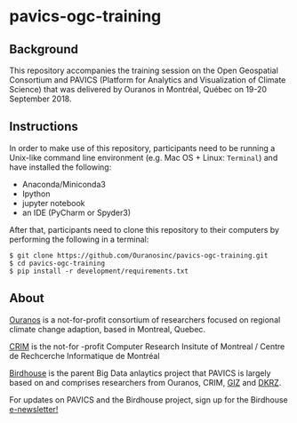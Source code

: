 # pavics-ogc-training

## Background

This repository accompanies the training session on the Open 
Geospatial Consortium and PAVICS (Platform for Analytics and 
Visualization of Climate Science) that was delivered by Ouranos in 
Montréal, Québec on 19-20 September 2018.

## Instructions

In order to make use of this repository, participants need to be 
running a Unix-like command line environment (e.g. Mac OS + Linux: 
`Terminal`) and have installed the following:

- Anaconda/Miniconda3
- Ipython
- jupyter notebook
- an IDE (PyCharm or Spyder3)
 
After that, participants need to clone this repository to their 
computers by performing the following in a terminal:

```
$ git clone https://github.com/Ouranosinc/pavics-ogc-training.git
$ cd pavics-ogc-training
$ pip install -r development/requirements.txt
```

## About

[Ouranos](https://www.ouranos.ca/) is a not-for-profit consortium of 
researchers focused on regional climate change adaption, based in 
Montreal, Quebec.

[CRIM](https://www.crim.ca/en) is the not-for -profit 
Computer Research Insitute of Montreal / Centre de 
Rechcerche Informatique de Montréal

[Birdhouse](https://medium.com/birdhouse-newsletter) is the 
parent Big Data anlaytics project that PAVICS is largely 
based on and comprises researchers from Ouranos, CRIM, 
[GIZ](https://www.giz.de/en/html/index.html) 
and 
[DKRZ](https://www.dkrz.de/dkrz-partner-for-climate-research?set_language=en&cl=en). 

For updates on PAVICS and the Birdhouse project, sign up for 
the Birdhouse 
[e-newsletter!](https://medium.com/birdhouse-newsletter)
